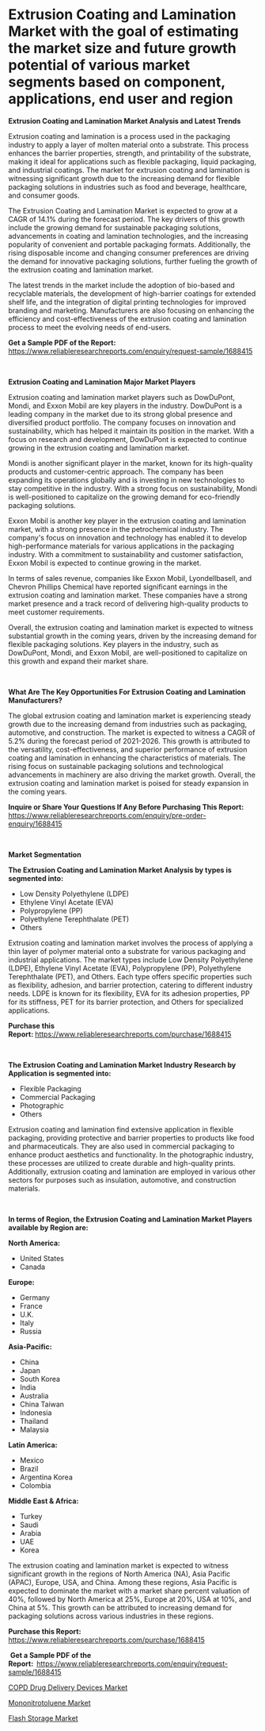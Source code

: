 <p><h1>Extrusion Coating and Lamination Market with the goal of estimating the market size and future growth potential of various market segments based on component, applications, end user and region</h1></p><p><strong>Extrusion Coating and Lamination Market Analysis and Latest Trends</strong></p>
<p><p>Extrusion coating and lamination is a process used in the packaging industry to apply a layer of molten material onto a substrate. This process enhances the barrier properties, strength, and printability of the substrate, making it ideal for applications such as flexible packaging, liquid packaging, and industrial coatings. The market for extrusion coating and lamination is witnessing significant growth due to the increasing demand for flexible packaging solutions in industries such as food and beverage, healthcare, and consumer goods.</p><p>The Extrusion Coating and Lamination Market is expected to grow at a CAGR of 14.1% during the forecast period. The key drivers of this growth include the growing demand for sustainable packaging solutions, advancements in coating and lamination technologies, and the increasing popularity of convenient and portable packaging formats. Additionally, the rising disposable income and changing consumer preferences are driving the demand for innovative packaging solutions, further fueling the growth of the extrusion coating and lamination market.</p><p>The latest trends in the market include the adoption of bio-based and recyclable materials, the development of high-barrier coatings for extended shelf life, and the integration of digital printing technologies for improved branding and marketing. Manufacturers are also focusing on enhancing the efficiency and cost-effectiveness of the extrusion coating and lamination process to meet the evolving needs of end-users.</p></p>
<p><strong>Get a Sample PDF of the Report:&nbsp;</strong> <a href="https://www.reliableresearchreports.com/enquiry/request-sample/1688415">https://www.reliableresearchreports.com/enquiry/request-sample/1688415</a></p>
<p>&nbsp;</p>
<p><strong>Extrusion Coating and Lamination Major Market Players</strong></p>
<p><p>Extrusion coating and lamination market players such as DowDuPont, Mondi, and Exxon Mobil are key players in the industry. DowDuPont is a leading company in the market due to its strong global presence and diversified product portfolio. The company focuses on innovation and sustainability, which has helped it maintain its position in the market. With a focus on research and development, DowDuPont is expected to continue growing in the extrusion coating and lamination market.</p><p>Mondi is another significant player in the market, known for its high-quality products and customer-centric approach. The company has been expanding its operations globally and is investing in new technologies to stay competitive in the industry. With a strong focus on sustainability, Mondi is well-positioned to capitalize on the growing demand for eco-friendly packaging solutions.</p><p>Exxon Mobil is another key player in the extrusion coating and lamination market, with a strong presence in the petrochemical industry. The company's focus on innovation and technology has enabled it to develop high-performance materials for various applications in the packaging industry. With a commitment to sustainability and customer satisfaction, Exxon Mobil is expected to continue growing in the market.</p><p>In terms of sales revenue, companies like Exxon Mobil, Lyondellbasell, and Chevron Phillips Chemical have reported significant earnings in the extrusion coating and lamination market. These companies have a strong market presence and a track record of delivering high-quality products to meet customer requirements.</p><p>Overall, the extrusion coating and lamination market is expected to witness substantial growth in the coming years, driven by the increasing demand for flexible packaging solutions. Key players in the industry, such as DowDuPont, Mondi, and Exxon Mobil, are well-positioned to capitalize on this growth and expand their market share.</p></p>
<p>&nbsp;</p>
<p><strong>What Are The Key Opportunities For Extrusion Coating and Lamination Manufacturers?</strong></p>
<p><p>The global extrusion coating and lamination market is experiencing steady growth due to the increasing demand from industries such as packaging, automotive, and construction. The market is expected to witness a CAGR of 5.2% during the forecast period of 2021-2026. This growth is attributed to the versatility, cost-effectiveness, and superior performance of extrusion coating and lamination in enhancing the characteristics of materials. The rising focus on sustainable packaging solutions and technological advancements in machinery are also driving the market growth. Overall, the extrusion coating and lamination market is poised for steady expansion in the coming years.</p></p>
<p><strong>Inquire or Share Your Questions If Any Before Purchasing This Report:</strong> <a href="https://www.reliableresearchreports.com/enquiry/pre-order-enquiry/1688415">https://www.reliableresearchreports.com/enquiry/pre-order-enquiry/1688415</a></p>
<p>&nbsp;</p>
<p><strong>Market Segmentation</strong></p>
<p><strong>The Extrusion Coating and Lamination Market Analysis by types is segmented into:</strong></p>
<p><ul><li>Low Density Polyethylene (LDPE)</li><li>Ethylene Vinyl Acetate (EVA)</li><li>Polypropylene (PP)</li><li>Polyethylene Terephthalate (PET)</li><li>Others</li></ul></p>
<p><p>Extrusion coating and lamination market involves the process of applying a thin layer of polymer material onto a substrate for various packaging and industrial applications. The market types include Low Density Polyethylene (LDPE), Ethylene Vinyl Acetate (EVA), Polypropylene (PP), Polyethylene Terephthalate (PET), and Others. Each type offers specific properties such as flexibility, adhesion, and barrier protection, catering to different industry needs. LDPE is known for its flexibility, EVA for its adhesion properties, PP for its stiffness, PET for its barrier protection, and Others for specialized applications.</p></p>
<p><strong>Purchase this Report:&nbsp;</strong><a href="https://www.reliableresearchreports.com/purchase/1688415">https://www.reliableresearchreports.com/purchase/1688415</a></p>
<p>&nbsp;</p>
<p><strong>The Extrusion Coating and Lamination Market Industry Research by Application is segmented into:</strong></p>
<p><ul><li>Flexible Packaging</li><li>Commercial Packaging</li><li>Photographic</li><li>Others</li></ul></p>
<p><p>Extrusion coating and lamination find extensive application in flexible packaging, providing protective and barrier properties to products like food and pharmaceuticals. They are also used in commercial packaging to enhance product aesthetics and functionality. In the photographic industry, these processes are utilized to create durable and high-quality prints. Additionally, extrusion coating and lamination are employed in various other sectors for purposes such as insulation, automotive, and construction materials.</p></p>
<p>&nbsp;</p>
<p><strong>In terms of Region, the Extrusion Coating and Lamination Market Players available by Region are:</strong></p>
<p>
    <p> <strong> North America: </strong>
        <ul>
            <li>United States</li>
            <li>Canada</li>
        </ul>
        </p> 
    <p> <strong> Europe: </strong>
        <ul>
            <li>Germany</li>
            <li>France</li>
            <li>U.K.</li>
            <li>Italy</li>
            <li>Russia</li>
        </ul>
        </p> 
    <p> <strong> Asia-Pacific: </strong>
        <ul>
            <li>China</li>
            <li>Japan</li>
            <li>South Korea</li>
            <li>India</li>
            <li>Australia</li>
            <li>China Taiwan</li>
            <li>Indonesia</li>
            <li>Thailand</li>
            <li>Malaysia</li>
        </ul>
        </p> 
    <p> <strong> Latin America: </strong>
        <ul>
            <li>Mexico</li>
            <li>Brazil</li>
            <li>Argentina Korea</li>
            <li>Colombia</li>
        </ul>
        </p> 
    <p> <strong> Middle East & Africa: </strong>
        <ul>
            <li>Turkey</li>
            <li>Saudi</li>
            <li>Arabia</li>
            <li>UAE</li>
            <li>Korea</li>
        </ul>
    </p>
    </p>
<p><p>The extrusion coating and lamination market is expected to witness significant growth in the regions of North America (NA), Asia Pacific (APAC), Europe, USA, and China. Among these regions, Asia Pacific is expected to dominate the market with a market share percent valuation of 40%, followed by North America at 25%, Europe at 20%, USA at 10%, and China at 5%. This growth can be attributed to increasing demand for packaging solutions across various industries in these regions.</p></p>
<p><strong>Purchase this Report: </strong><a href="https://www.reliableresearchreports.com/purchase/1688415">https://www.reliableresearchreports.com/purchase/1688415</a></p>
<p>&nbsp;<strong>Get a Sample PDF of the Report:&nbsp;&nbsp;</strong><a href="https://www.reliableresearchreports.com/enquiry/request-sample/1688415">https://www.reliableresearchreports.com/enquiry/request-sample/1688415</a></p>
<p><strong></strong></p>
<p><p><a href="https://view.publitas.com/reportprime-1/copd-drug-delivery-devices-market-analysis-and-market-size-global-industry-overview-market-segmentation-and-forecast-2023-to-2030/">COPD Drug Delivery Devices Market</a></p><p><a href="https://github.com/lataunyatinikmelvin59ilbd0dv/Market-Research-Report-List-1/blob/main/mononitrotoluene-market.md">Mononitrotoluene Market</a></p><p><a href="https://github.com/pgtimber/Market-Research-Report-List-1/blob/main/flash-storage-market.md">Flash Storage Market</a></p></p>